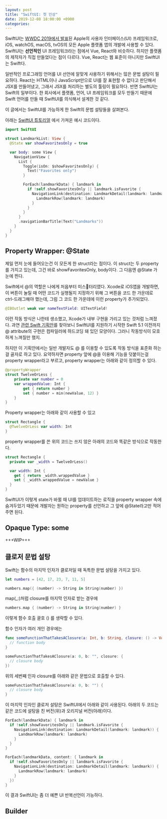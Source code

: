 ```yaml
---
layout: post
title: "SwiftUI: 첫 인상"
date: 2019-12-08 18:00:00 +0900
categories: 
---
```


SwiftUI는 [WWDC 2019에서 발표]된 Apple의 사용자 인터페이스(UI) 프레임워크로,
iOS, watchOS, macOS, tvOS의 모든 Apple 플랫폼 앱의 개발에 사용할 수 있다.
SwiftUI는 **선언적인** UI 프레임워크라는 점에서 Vue, React와 비슷하다.
하지만 플랫폼의 제작자가 직접 만들었다는 점이 다르다.
Vue, React는 웹 표준이 아니지만 SwiftUI는 Swift다.

일반적인 프로그래밍 언어를 UI 선언에 알맞게 사용하기 위해서는 많은 문법 설탕이 필요하다.
React는 HTML이나 JavaScript만으로 UI를 잘 표현할 수 없다고 판단해서 JSX를 만들어냈고,
그래서 JSX를 처리하는 별도의 툴링이 필요하다. 반면 SwiftUI는 Swift의 일부이다.
한 회사에서 플랫폼, 언어, UI 프레임워크를 모두 만들기 때문에
Swift 언어를 만들 때 SwiftUI를 의식해서 설계한 것 같다.

이 글에서는 SwiftUI를 가능하게 한 Swift의 문법 설탕들을 살펴본다.

아래는 [SwiftUI 튜토리얼] 에서 가져온 예시 코드이다.

[WWDC 2019에서 발표]: https://developer.apple.com/videos/play/wwdc2019/204/
[SwiftUI 튜토리얼]: https://developer.apple.com/tutorials/swiftui/handling-user-input

```swift
import SwiftUI

struct LandmarkList: View {
  @State var showFavoritesOnly = true

  var body: some View {
    NavigationView {
      List {
        Toggle(isOn: $showFavoritesOnly) {
          Text("Favorites only")
        }

        ForEach(landmarkData) { landmark in
          if !self.showFavoritesOnly || landmark.isFavorite {
            NavigationLink(destination: LandmarkDetail(landmark: landmark)) {
              LandmarkRow(landmark: landmark)
            }
          }
        }
      }
      .navigationBarTitle(Text("Landmarks"))
    }
  }
}
```

## Property Wrapper: @State

제일 먼저 눈에 들어오는건 이 모든게 한 struct라는 점이다.
이 struct는 두 property를 가지고 있는데, 그건 바로 showFavoritesOnly, body이다.
그 다음엔 @State 가 눈에 띈다.

Swift에서 @의 역할은 나에게 처음부터 미스터리였다.
Xcode로 iOS앱을 개발하면, 이 버튼이 눌릴 때 어떤 코드가 실행될지 지정하기 위해
그 버튼을 코드 한 가운데로 ctrl-드래그해야 했는데, 그럼 그 코드 한 가운데에
이런 property가 추가되었다.

```swift
@IBOutlet weak var nameTextField: UITextField!
```

이런 작동 방식은 나한테 생소했고, Xcode가 내부 구현을 가리고 있는 것처럼 느껴졌다.
과연 [관련 Swift 기획안][SE-0258]를 찾아보니 SwiftUI를 지원하기 시작한 Swift 5.1 이전까지
@ attribute의 구현은 컴파일러에 하드코딩 돼 있던 모양이다.
그러니 작동방식이 모호하게 느껴질만 했지.

하지만 이 기획안에서는 일반 개발자도 @ 를 이용할 수 있도록 작동 방식을 표준화 하는걸 골자로 하고 있다.
요약하자면 property 앞에 @을 이용해 기능을 덧붙이는걸 property wrapper라고 부르고,
property wrapper는 아래와 같이 정의할 수 있다.

```swift
@propertyWrapper
struct TwelveOrLess {
    private var number = 0
    var wrappedValue: Int {
        get { return number }
        set { number = min(newValue, 12) }
    }
}
```

Property wrapper는 아래와 같이 사용할 수 있고

```swift
struct Rectangle {
  @TwelveOrLess var width: Int
}
```

property wrapper를 쓴 위의 코드는 쓰지 않은 아래의 코드와 똑같은 방식으로 작동한다.

```swift
struct Rectangle {
  private var _width = TwelveOrLess()

  var width: Int {
    get { return _width.wrappedValue }
    set { _width.wrappedValue = newValue }
  }
}
```

SwiftUI가 이렇게 state가 바뀔 때 UI를 업데이트하는 로직을 property wrapper
속에 숨겨두었기 때문에 개발자는 원하는 property를 선언하고 그 앞에 @State라고만 적어주면 된다.



[SE-0258]: https://github.com/apple/swift-evolution/blob/master/proposals/0258-property-wrappers.md

## Opaque Type: some

+++WIP+++

## 클로저 문법 설탕

Swift는 함수의 마지막 인자가 클로저일 때 독특한 문법 설탕을 가지고 있다.

```swift
let numbers = [42, 17, 23, 7, 11, 5]

numbers.map({ (number) -> String in String(number) })
```

map(_:)처럼 closure를 마지막 인자로 받는 경우에

```swift
numbers.map { (number) -> String in String(number) }
```

이렇게 함수 호출 괄호 () 를 생략할 수 있다.

함수 인자가 여러 개인 경우에는

```swift
func someFunctionThatTakesAClosure(a: Int, b: String, closure: () -> Void) {
  // function body
}

someFunctionThatTakesAClosure(a: 0, b: "", closure: {
  // closure body
})
```

위의 세번째 인자 closure를 아래와 같은 문법으로 호출할 수 있다.

```swift
someFunctionThatTakesAClosure(a: 0, b: "") {
  // closure body
}
```

이 마지막 인자인 클로저 설탕은 SwiftUI에서 아래와 같이 사용된다. 아래의 두 코드는 같은 코드에
설탕을 친 버전(위)과 오리지널 버전(아래)이다.

```swift
ForEach(landmarkData) { landmark in
  if !self.showFavoritesOnly || landmark.isFavorite {
    NavigationLink(destination: LandmarkDetail(landmark: landmark)) {
      LandmarkRow(landmark: landmark)
    }
  }
}
```

```swift
ForEach(landmarkData, content: { landmark in
  if !self.showFavoritesOnly || landmark.isFavorite {
    NavigationLink(destination: LandmarkDetail(landmark: landmark)) {
      LandmarkRow(landmark: landmark)
    }
  })
}
```

이 결과 SwiftUI는 좀 더 예쁜 UI 반복선언이 가능하다.

## Builder
